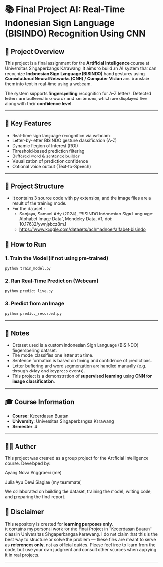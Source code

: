 # 📚 Final Project AI: Real-Time Indonesian Sign Language (BISINDO) Recognition Using CNN

## 🎯 Project Overview

This project is a final assignment for the **Artificial Intelligence** course at Universitas Singaperbangs Karawang. It aims to build an AI system that can recognize **Indonesian Sign Language (BISINDO)** hand gestures using **Convolutional Neural Networks (CNN) / Computer Vision** and translate them into text in real-time using a webcam.

The system supports **fingerspelling** recognition for A–Z letters. Detected letters are buffered into words and sentences, which are displayed live along with their **confidence level**.

---

## 🧠 Key Features

* Real-time sign language recognition via webcam
* Letter-by-letter BISINDO gesture classification (A-Z)
* Dynamic Region of Interest (ROI)
* Threshold-based prediction filtering
* Buffered word & sentence builder
* Visualization of prediction confidence
* Optional voice output (Text-to-Speech)

---

## 📁 Project Structure

- It contains 3 source code with py  extension, and the image files are a result of the training mode.
- For the dataset :
  - Sanjaya, Samuel Ady (2024), “BISINDO Indonesian Sign Language: Alphabet Image Data”, Mendeley Data, V1, doi: 10.17632/ywnjpbcz8m.1
  - https://www.kaggle.com/datasets/achmadnoer/alfabet-bisindo


## 🚀 How to Run

### 1. Train the Model (if not using pre-trained)

```bash
python train_model.py
```

### 2. Run Real-Time Prediction (Webcam)

```bash
python predict_live.py
```

### 3. Predict from an Image

```bash
python predict_recorded.py
```

---

## 📝 Notes

* Dataset used is a custom Indonesian Sign Language (BISINDO) fingerspelling dataset.
* The model classifies one letter at a time.
* Sentence formation is based on timing and confidence of predictions.
* Letter buffering and word segmentation are handled manually (e.g. through delay and keypress events).
* This project is a demonstration of **supervised learning** using **CNN for image classification**.

---

## 🎓 Course Information

* **Course**: Kecerdasan Buatan
* **University**: Universitas Singaperbangsa Karawang
* **Semester**: 4 

---

## 🙋‍♀️ Author
This project was created as a group project for the Artificial Intelligence course.
Developed by:

Ayang Nova Anggraeni (me)

Julia Ayu Dewi Siagian (my teammate)

We collaborated on building the dataset, training the model, writing code, and preparing the final report.

## 📝 Disclaimer

This repository is created for **learning purposes only**.  
It contains my personal work for the Final Project in "Kecerdasan Buatan" class in Universitas Singaperbangsa Karawang.
I do not claim that this is the best way to structure or solve the problem — these files are meant to serve as **references only**, not as official guides.
Please feel free to learn from the code, but use your own judgment and consult other sources when applying it in real projects.

---
